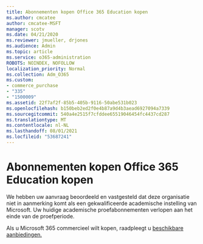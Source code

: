 ```yaml
---
title: Abonnementen kopen Office 365 Education kopen
ms.author: cmcatee
author: cmcatee-MSFT
manager: scotv
ms.date: 04/21/2020
ms.reviewer: jmueller, drjones
ms.audience: Admin
ms.topic: article
ms.service: o365-administration
ROBOTS: NOINDEX, NOFOLLOW
localization_priority: Normal
ms.collection: Adm_O365
ms.custom:
- commerce_purchase
- "335"
- "1500009"
ms.assetid: 22f7af2f-85b5-405b-9116-50abe531b023
ms.openlocfilehash: b150beb2ed2f0e4b87a9d4b3aead6927094a7339
ms.sourcegitcommit: 540a4e2515f7cfddee65519046454fc4437cd287
ms.translationtype: MT
ms.contentlocale: nl-NL
ms.lasthandoff: 08/01/2021
ms.locfileid: "53687241"
---
```

# <a name="how-to-purchase-office-365-education-plans"></a>Abonnementen kopen Office 365 Education kopen

We hebben uw aanvraag beoordeeld en vastgesteld dat deze organisatie niet in aanmerking komt als een gekwalificeerde academische instelling van Microsoft. Uw huidige academische proefabonnementen verlopen aan het einde van de proefperiode.
  
Als u Microsoft 365 commercieel wilt kopen, raadpleegt u [beschikbare aanbiedingen.](https://go.microsoft.com/fwlink/p/?linkid=868433)  